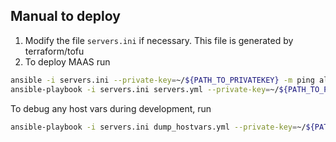 ## Manual to deploy

1) Modify the file `servers.ini` if necessary. This file is generated by terraform/tofu
2) To deploy MAAS run

```bash
ansible -i servers.ini --private-key=~/${PATH_TO_PRIVATEKEY} -m ping all
ansible-playbook -i servers.ini servers.yml --private-key=~/${PATH_TO_PRIVATEKEY}
```

To debug any host vars during development, run

```bash
ansible-playbook -i servers.ini dump_hostvars.yml --private-key=~/${PATH_TO_PRIVATEKEY}
```
